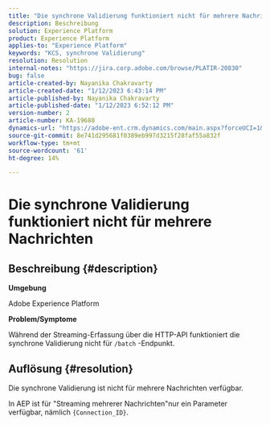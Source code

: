 ```yaml
---
title: "Die synchrone Validierung funktioniert nicht für mehrere Nachrichten."
description: Beschreibung
solution: Experience Platform
product: Experience Platform
applies-to: "Experience Platform"
keywords: "KCS, synchrone Validierung"
resolution: Resolution
internal-notes: "https://jira.corp.adobe.com/browse/PLATIR-20830"
bug: false
article-created-by: Nayanika Chakravarty
article-created-date: "1/12/2023 6:43:14 PM"
article-published-by: Nayanika Chakravarty
article-published-date: "1/12/2023 6:52:12 PM"
version-number: 2
article-number: KA-19680
dynamics-url: "https://adobe-ent.crm.dynamics.com/main.aspx?forceUCI=1&pagetype=entityrecord&etn=knowledgearticle&id=f7d460f5-a892-ed11-aad1-6045bd006c82"
source-git-commit: 8e741d295681f0389eb997d3215f28faf55a832f
workflow-type: tm+mt
source-wordcount: '61'
ht-degree: 14%

---
```


# Die synchrone Validierung funktioniert nicht für mehrere Nachrichten

## Beschreibung {#description}


<b>Umgebung</b>

Adobe Experience Platform

<b>Problem/Symptome</b>

Während der Streaming-Erfassung über die HTTP-API funktioniert die synchrone Validierung nicht für `/batch` -Endpunkt.


## Auflösung {#resolution}


Die synchrone Validierung ist nicht für mehrere Nachrichten verfügbar.

In AEP ist für &quot;Streaming mehrerer Nachrichten&quot;nur ein Parameter verfügbar, nämlich `{Connection_ID}`.
